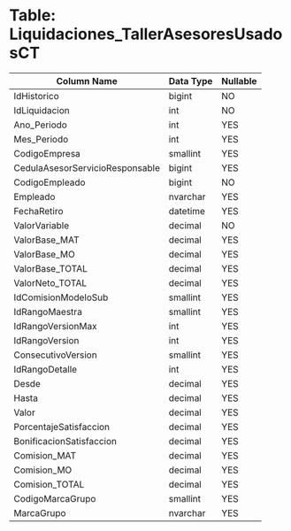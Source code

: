 # Table: Liquidaciones_TallerAsesoresUsadosCT

| Column Name | Data Type | Nullable |
|-------------|-----------|----------|
| IdHistorico | bigint | NO |
| IdLiquidacion | int | NO |
| Ano_Periodo | int | YES |
| Mes_Periodo | int | YES |
| CodigoEmpresa | smallint | YES |
| CedulaAsesorServicioResponsable | bigint | YES |
| CodigoEmpleado | bigint | NO |
| Empleado | nvarchar | YES |
| FechaRetiro | datetime | YES |
| ValorVariable | decimal | NO |
| ValorBase_MAT | decimal | YES |
| ValorBase_MO | decimal | YES |
| ValorBase_TOTAL | decimal | YES |
| ValorNeto_TOTAL | decimal | YES |
| IdComisionModeloSub | smallint | YES |
| IdRangoMaestra | smallint | YES |
| IdRangoVersionMax | int | YES |
| IdRangoVersion | int | YES |
| ConsecutivoVersion | smallint | YES |
| IdRangoDetalle | int | YES |
| Desde | decimal | YES |
| Hasta | decimal | YES |
| Valor | decimal | YES |
| PorcentajeSatisfaccion | decimal | YES |
| BonificacionSatisfaccion | decimal | YES |
| Comision_MAT | decimal | YES |
| Comision_MO | decimal | YES |
| Comision_TOTAL | decimal | YES |
| CodigoMarcaGrupo | smallint | YES |
| MarcaGrupo | nvarchar | YES |
